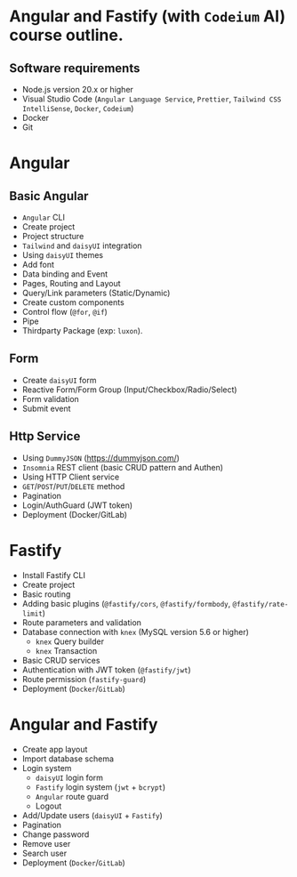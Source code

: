 # Angular and Fastify (with `Codeium` AI) course outline.

## Software requirements

-   Node.js version 20.x or higher
-   Visual Studio Code (`Angular Language Service`, `Prettier`, `Tailwind CSS IntelliSense`, `Docker`, `Codeium`)
-   Docker
-   Git

# Angular

## Basic Angular

-   `Angular` CLI
-   Create project
-   Project structure
-   `Tailwind` and `daisyUI` integration
-   Using `daisyUI` themes
-   Add font
-   Data binding and Event
-   Pages, Routing and Layout
-   Query/Link parameters (Static/Dynamic)
-   Create custom components
-   Control flow (`@for`, `@if`)
-   Pipe
-   Thirdparty Package (exp: `luxon`).

## Form

-   Create `daisyUI` form
-   Reactive Form/Form Group (Input/Checkbox/Radio/Select)
-   Form validation
-   Submit event

## Http Service

-   Using `DummyJSON` (https://dummyjson.com/)
-   `Insomnia` REST client (basic CRUD pattern and Authen)
-   Using HTTP Client service
-   `GET`/`POST`/`PUT`/`DELETE` method
-   Pagination
-   Login/AuthGuard (JWT token)
-   Deployment (Docker/GitLab)

# Fastify

-   Install Fastify CLI
-   Create project
-   Basic routing
-   Adding basic plugins (`@fastify/cors`, `@fastify/formbody`, `@fastify/rate-limit`)
-   Route parameters and validation
-   Database connection with `knex` (MySQL version 5.6 or higher)
    -   `knex` Query builder
    -   `knex` Transaction
-   Basic CRUD services
-   Authentication with JWT token (`@fastify/jwt`)
-   Route permission (`fastify-guard`)
-   Deployment (`Docker`/`GitLab`)

# Angular and Fastify

-   Create app layout
-   Import database schema
-   Login system
    -   `daisyUI` login form
    -   `Fastify` login system (`jwt` + `bcrypt`)
    -   `Angular` route guard
    -   Logout
-   Add/Update users (`daisyUI` + `Fastify`)
-   Pagination
-   Change password
-   Remove user
-   Search user
-   Deployment (`Docker`/`GitLab`)

